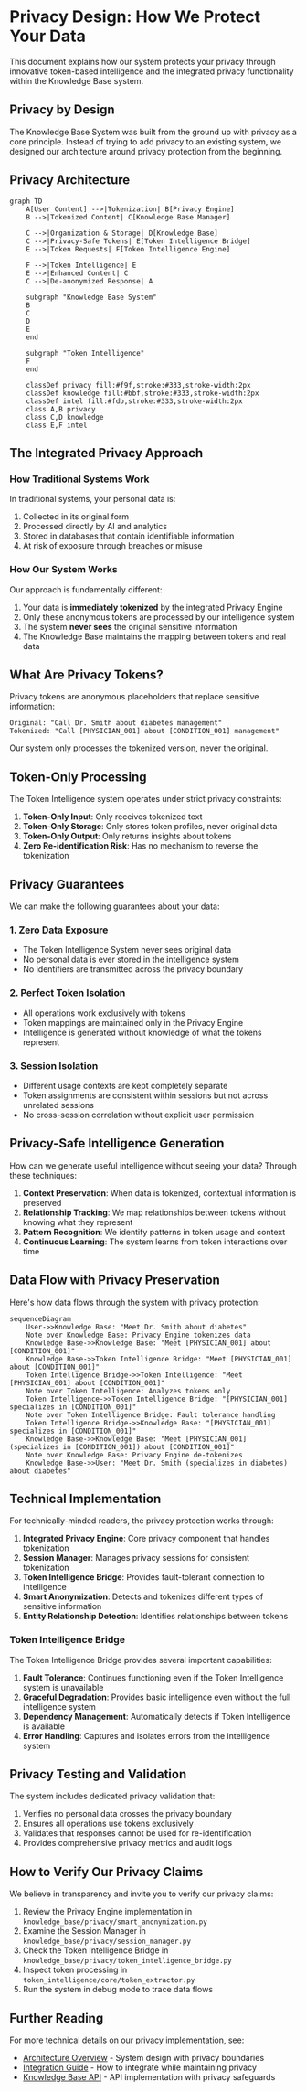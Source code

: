 # Privacy Design: How We Protect Your Data

This document explains how our system protects your privacy through innovative token-based intelligence and the integrated privacy functionality within the Knowledge Base system.

## Privacy by Design

The Knowledge Base System was built from the ground up with privacy as a core principle. Instead of trying to add privacy to an existing system, we designed our architecture around privacy protection from the beginning.

## Privacy Architecture

```mermaid
graph TD
    A[User Content] -->|Tokenization| B[Privacy Engine]
    B -->|Tokenized Content| C[Knowledge Base Manager]
    
    C -->|Organization & Storage| D[Knowledge Base]
    C -->|Privacy-Safe Tokens| E[Token Intelligence Bridge]
    E -->|Token Requests| F[Token Intelligence Engine]
    
    F -->|Token Intelligence| E
    E -->|Enhanced Content| C
    C -->|De-anonymized Response| A
    
    subgraph "Knowledge Base System"
    B
    C
    D
    E
    end
    
    subgraph "Token Intelligence"
    F
    end
    
    classDef privacy fill:#f9f,stroke:#333,stroke-width:2px
    classDef knowledge fill:#bbf,stroke:#333,stroke-width:2px
    classDef intel fill:#fdb,stroke:#333,stroke-width:2px
    class A,B privacy
    class C,D knowledge
    class E,F intel
```

## The Integrated Privacy Approach

### How Traditional Systems Work

In traditional systems, your personal data is:
1. Collected in its original form
2. Processed directly by AI and analytics
3. Stored in databases that contain identifiable information
4. At risk of exposure through breaches or misuse

### How Our System Works

Our approach is fundamentally different:
1. Your data is **immediately tokenized** by the integrated Privacy Engine
2. Only these anonymous tokens are processed by our intelligence system
3. The system **never sees** the original sensitive information
4. The Knowledge Base maintains the mapping between tokens and real data

## What Are Privacy Tokens?

Privacy tokens are anonymous placeholders that replace sensitive information:

```
Original: "Call Dr. Smith about diabetes management"
Tokenized: "Call [PHYSICIAN_001] about [CONDITION_001] management"
```

Our system only processes the tokenized version, never the original.

## Token-Only Processing

The Token Intelligence system operates under strict privacy constraints:

1. **Token-Only Input**: Only receives tokenized text
2. **Token-Only Storage**: Only stores token profiles, never original data
3. **Token-Only Output**: Only returns insights about tokens
4. **Zero Re-identification Risk**: Has no mechanism to reverse the tokenization

## Privacy Guarantees

We can make the following guarantees about your data:

### 1. Zero Data Exposure
- The Token Intelligence System never sees original data
- No personal data is ever stored in the intelligence system
- No identifiers are transmitted across the privacy boundary

### 2. Perfect Token Isolation
- All operations work exclusively with tokens
- Token mappings are maintained only in the Privacy Engine
- Intelligence is generated without knowledge of what the tokens represent

### 3. Session Isolation
- Different usage contexts are kept completely separate
- Token assignments are consistent within sessions but not across unrelated sessions
- No cross-session correlation without explicit user permission

## Privacy-Safe Intelligence Generation

How can we generate useful intelligence without seeing your data? Through these techniques:

1. **Context Preservation**: When data is tokenized, contextual information is preserved
2. **Relationship Tracking**: We map relationships between tokens without knowing what they represent
3. **Pattern Recognition**: We identify patterns in token usage and context
4. **Continuous Learning**: The system learns from token interactions over time

## Data Flow with Privacy Preservation

Here's how data flows through the system with privacy protection:

```mermaid
sequenceDiagram
    User->>Knowledge Base: "Meet Dr. Smith about diabetes"
    Note over Knowledge Base: Privacy Engine tokenizes data
    Knowledge Base->>Knowledge Base: "Meet [PHYSICIAN_001] about [CONDITION_001]"
    Knowledge Base->>Token Intelligence Bridge: "Meet [PHYSICIAN_001] about [CONDITION_001]"
    Token Intelligence Bridge->>Token Intelligence: "Meet [PHYSICIAN_001] about [CONDITION_001]"
    Note over Token Intelligence: Analyzes tokens only
    Token Intelligence->>Token Intelligence Bridge: "[PHYSICIAN_001] specializes in [CONDITION_001]"
    Note over Token Intelligence Bridge: Fault tolerance handling
    Token Intelligence Bridge->>Knowledge Base: "[PHYSICIAN_001] specializes in [CONDITION_001]"
    Knowledge Base->>Knowledge Base: "Meet [PHYSICIAN_001] (specializes in [CONDITION_001]) about [CONDITION_001]"
    Note over Knowledge Base: Privacy Engine de-tokenizes
    Knowledge Base->>User: "Meet Dr. Smith (specializes in diabetes) about diabetes"
```

## Technical Implementation

For technically-minded readers, the privacy protection works through:

1. **Integrated Privacy Engine**: Core privacy component that handles tokenization
2. **Session Manager**: Manages privacy sessions for consistent tokenization
3. **Token Intelligence Bridge**: Provides fault-tolerant connection to intelligence
4. **Smart Anonymization**: Detects and tokenizes different types of sensitive information
5. **Entity Relationship Detection**: Identifies relationships between tokens

### Token Intelligence Bridge

The Token Intelligence Bridge provides several important capabilities:

1. **Fault Tolerance**: Continues functioning even if the Token Intelligence system is unavailable
2. **Graceful Degradation**: Provides basic intelligence even without the full intelligence system
3. **Dependency Management**: Automatically detects if Token Intelligence is available
4. **Error Handling**: Captures and isolates errors from the intelligence system

## Privacy Testing and Validation

The system includes dedicated privacy validation that:

1. Verifies no personal data crosses the privacy boundary
2. Ensures all operations use tokens exclusively
3. Validates that responses cannot be used for re-identification
4. Provides comprehensive privacy metrics and audit logs

## How to Verify Our Privacy Claims

We believe in transparency and invite you to verify our privacy claims:

1. Review the Privacy Engine implementation in `knowledge_base/privacy/smart_anonymization.py`
2. Examine the Session Manager in `knowledge_base/privacy/session_manager.py`
3. Check the Token Intelligence Bridge in `knowledge_base/privacy/token_intelligence_bridge.py`
4. Inspect token processing in `token_intelligence/core/token_extractor.py`
5. Run the system in debug mode to trace data flows

## Further Reading

For more technical details on our privacy implementation, see:

- [Architecture Overview](architecture_overview.md) - System design with privacy boundaries
- [Integration Guide](integration_guide.md) - How to integrate while maintaining privacy
- [Knowledge Base API](../scripts/api_server.py) - API implementation with privacy safeguards 